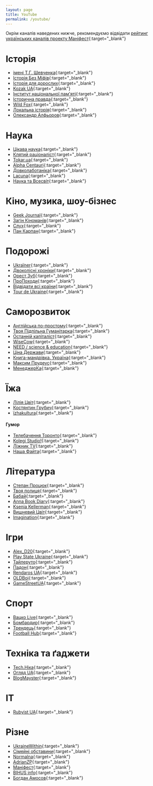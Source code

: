 ```yaml
---
layout: page
title: YouTube
permalink: /youtube/
---
```


Окрім каналів наведених нижче, рекомендуємо відвідати [рейтинг українських каналів проекту Маніфест](https://manifest.in.ua/rt/){:target="\_blank"}

# Історія
- [імені Т.Г. Шевченка](https://www.youtube.com/channel/UC1Q2MLy0DEswY-1ZheTcYig){:target="\_blank"}
- [Історія Без Міфів](https://www.youtube.com/c/%D0%86%D1%81%D1%82%D0%BE%D1%80%D1%96%D1%8F%D0%91%D0%B5%D0%B7%D0%9C%D1%96%D1%84%D1%96%D0%B2){:target="\_blank"}
- [Історія для дорослих](https://www.youtube.com/c/%D0%86%D1%81%D1%82%D0%BE%D1%80%D1%96%D1%8F%D0%B4%D0%BB%D1%8F%D0%B4%D0%BE%D1%80%D0%BE%D1%81%D0%BB%D0%B8%D1%85){:target="\_blank"}
- [Kozak UA](https://www.youtube.com/channel/UC9r2U5gtIN5vKixDQz3zcFg){:target="\_blank"}
- [Інститут національної пам'яті](https://www.youtube.com/c/UINPofficial){:target="\_blank"}
- [Історична правда](https://www.youtube.com/channel/UCXc--oAVPSkHprgP6ho7dvQ){:target="\_blank"}
- [Wild Fox](https://www.youtube.com/c/wildfoxfilm){:target="\_blank"}
- [Локальна історія](https://www.youtube.com/c/LOCALHISTORYua){:target="\_blank"}
- [Олександр Алфьоров](https://www.youtube.com/channel/UCcctR-4JHKfMji_tNVPp62w/){:target="\_blank"}

# Наука
- [Цікава наука](https://www.youtube.com/channel/UCMIVE71tHEUDkuw8tPxtzSQ){:target="\_blank"}
- [Клятий раціоналіст](https://www.youtube.com/channel/UCioz7pLeEpBNrFfwHb2m-pA){:target="\_blank"}
- [Tokar.ua](https://www.youtube.com/channel/UCq6zn2sHMneKDVOHdFprf-w){:target="\_blank"}
- [Alpha Centauri](https://www.youtube.com/c/AlphaCentauriUkraine){:target="\_blank"}
- [Довколаботаніка](https://www.youtube.com/c/%D0%94%D0%BE%D0%B2%D0%BA%D0%BE%D0%BB%D0%B0%D0%B1%D0%BE%D1%82%D0%B0%D0%BD%D1%96%D0%BA%D0%B0){:target="\_blank"}
- [Lacuna](https://www.youtube.com/channel/UCbdht4E6LFjRpTDgXWnV_jg){:target="\_blank"}
- [Наука та Всесвіт](https://www.youtube.com/channel/UC9gDR8zmbMhgEULgXipm3OA){:target="\_blank"}

# Кіно, музика, шоу-бізнес
- [Geek Journal](https://www.youtube.com/c/GeekJournal){:target="\_blank"}
- [Загін Кіноманів](https://www.youtube.com/c/%D0%97%D0%B0%D0%B3%D1%96%D0%BD%D0%9A%D1%96%D0%BD%D0%BE%D0%BC%D0%B0%D0%BD%D1%96%D0%B2){:target="\_blank"}
- [Cлух](https://www.youtube.com/c/slukh-media){:target="\_blank"}
- [Пан Карпан](https://www.youtube.com/c/PanKarpan/){:target="\_blank"}

# Подорожі
- [Ukraїner](https://www.youtube.com/c/ukrainernet){:target="\_blank"}
- [Двоколісні хроніки](https://www.youtube.com/c/DvokolisniHroniky){:target="\_blank"}
- [Орест Зуб](https://www.youtube.com/channel/UCAK9Prco9PVR703mkR9TELg){:target="\_blank"}
- [ПроПоходи](https://www.youtube.com/user/propohody){:target="\_blank"}
- [Відвідати всі країни](https://www.youtube.com/c/Gotothegoal/){:target="\_blank"}
- [Tour de Ukraine](https://www.youtube.com/c/TourdeUkraine/){:target="\_blank"}

# Саморозвиток
- [Англійська по-простому](https://www.youtube.com/c/RalfVirst){:target="\_blank"}
- [Твоя Підпільна Гуманітарка](https://www.youtube.com/c/%D0%A2%D0%B2%D0%BE%D1%8F%D0%9F%D1%96%D0%B4%D0%BF%D1%96%D0%BB%D1%8C%D0%BD%D0%B0%D0%93%D1%83%D0%BC%D0%B0%D0%BD%D1%96%D1%82%D0%B0%D1%80%D0%BA%D0%B0){:target="\_blank"}
- [Останній капіталіст](https://www.youtube.com/c/%D0%9E%D1%81%D1%82%D0%B0%D0%BD%D0%BD%D1%96%D0%B9%D0%9A%D0%B0%D0%BF%D1%96%D1%82%D0%B0%D0%BB%D1%96%D1%81%D1%82){:target="\_blank"}
- [WiseCow](https://www.youtube.com/c/WiseCow){:target="\_blank"}
- [NEED / science & education](https://www.youtube.com/c/NecessaryEducation){:target="\_blank"}
- [Ціна Держави](https://www.youtube.com/c/%D0%A6%D1%96%D0%BD%D0%B0%D0%94%D0%B5%D1%80%D0%B6%D0%B0%D0%B2%D0%B8){:target="\_blank"}
- [Книга-мандрівка. Україна](https://www.youtube.com/c/%D0%9A%D0%BD%D0%B8%D0%B3%D0%B0%D0%BC%D0%B0%D0%BD%D0%B4%D1%80%D1%96%D0%B2%D0%BA%D0%B0%D0%A3%D0%BA%D1%80%D0%B0%D1%97%D0%BD%D0%B0){:target="\_blank"}
- [Максим Прудеус](https://www.youtube.com/c/maksymprudeus){:target="\_blank"}
- [МенеджерКа](https://www.youtube.com/c/ManagerkaUA){:target="\_blank"}

# Їжа
- [Лілія Цвіт](https://www.youtube.com/channel/UCa0gsGhdgrKA2dz8Axgbasg){:target="\_blank"}
- [Костянтин Грубич](https://www.youtube.com/channel/UCklsCp5pEApz0Jq7mVibR9w){:target="\_blank"}
- [їzhakultura](https://www.youtube.com/channel/UC0H6VrEGe-kl-JRarG1-0sg){:target="\_blank"}

#### Гумор
- [Телебачення Торонто](https://www.youtube.com/channel/UCF_ZiWz2Vcq1o5u5i1TT3Kw){:target="\_blank"}
- [Kolegi Studio!](https://www.youtube.com/channel/UCGwARGVTJmetRpWEk2sIMYg){:target="\_blank"}
- [Ліжник TV](https://www.youtube.com/channel/UC1nXh4FLYVoaAueFmDoYcnw){:target="\_blank"}
- [Наша Файта](https://www.youtube.com/channel/UC8vLFwQLVymJJY0a3q-kvtg){:target="\_blank"}

# Література
- [Степан Процюк](https://www.youtube.com/c/%D0%A1%D1%82%D0%B5%D0%BF%D0%B0%D0%BD%D0%9F%D1%80%D0%BE%D1%86%D1%8E%D0%BA5){:target="\_blank"}
- [Твоя полиця](https://www.youtube.com/channel/UClrBI-amIeDuV0AtuZVTS7g){:target="\_blank"}
- [Бабай](https://www.youtube.com/c/%D0%91%D0%90%D0%91%D0%90%D0%99){:target="\_blank"}
- [Anna Book Diary](https://www.youtube.com/c/AnnaBookDiary/){:target="\_blank"}
- [Ksenia Kellerman](https://www.youtube.com/c/KseniaKellerman/){:target="\_blank"}
- [Вишневий Цвіт](https://www.youtube.com/channel/UC74_-1ivw94o2O0xH74YlDQ/){:target="\_blank"}
- [Imagination](https://www.youtube.com/channel/UCheYpAbvk_iOHvPc42vknCg/){:target="\_blank"}

# Ігри
- [Alex_D20](https://www.youtube.com/user/RAmAntik21){:target="\_blank"}
- [Play State Ukraine](https://www.youtube.com/channel/UCG4QkyNnDrMF0oJuo_AniPA){:target="\_blank"}
- [Тайлеруто](https://www.youtube.com/c/%D0%A2%D0%B0%D0%B9%D0%BB%D0%B5%D1%80%D1%83%D1%82%D0%BE){:target="\_blank"}
- [Падон](https://www.youtube.com/c/pad0n/){:target="\_blank"}
- [Rendaros UA](https://www.youtube.com/c/RendarosUA/){:target="\_blank"}
- [OLDBoi](https://www.youtube.com/c/OLDboiUA/){:target="\_blank"}
- [GameStreetUA](https://www.youtube.com/c/GameStreetUA/){:target="\_blank"}

# Спорт
- [Вацко Live](https://www.youtube.com/channel/UCm1HATU1Q8W12d6_p6p6FdA){:target="\_blank"}
- [Бомбардир](https://www.youtube.com/channel/UCTzmVEDQcuzma3-tGAwQXYA){:target="\_blank"}
- [Трендець](https://www.youtube.com/channel/UCsew9F3jiQssi1_sbAFkjug){:target="\_blank"}
- [Football Hub](https://www.youtube.com/channel/UCTY4zQ2wDTZk91XeKXWUk7Q){:target="\_blank"}

# Техніка та ґаджети
- [Tech.Ніка](https://www.youtube.com/user/NicolePro100){:target="\_blank"}
- [Огляд UA](https://www.youtube.com/channel/UCC1NDWUoOELGpgAaaA5wCxg){:target="\_blank"}
- [BlogMayster](https://www.youtube.com/c/BLOGMAYSTER/){:target="\_blank"}

# IT
- [Rubyist UA](https://www.youtube.com/channel/UCmYJ-cfkI4mRD5J1uzVRDFw/){:target="\_blank"}

# Різне
- [UkraineWithin](https://www.youtube.com/c/UkraineWithin){:target="\_blank"}
- [Сімейні обставини](https://www.youtube.com/c/Soblya/){:target="\_blank"}
- [Normalna](https://www.youtube.com/c/NormalnaDasha/){:target="\_blank"}
- [AdrianZP](https://www.youtube.com/c/AdrianZPcity/){:target="\_blank"}
- [Маніфест](https://www.youtube.com/c/manifestinua/){:target="\_blank"}
- [BIHUS info](https://www.youtube.com/c/BIHUSinfo/){:target="\_blank"}
- [Богдан Амосов](https://www.youtube.com/channel/UCdhimYIVA5JfNIJCbTaYRhQ/){:target="\_blank"}
